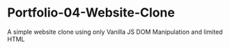 # Portfolio-04-Website-Clone
A simple website clone using only Vanilla JS DOM Manipulation and limited HTML
